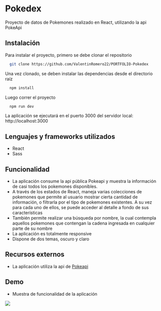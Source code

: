 # Pokedex

Proyecto de datos de Pokemones realizado en React, utilizando la api PokeApi



## Instalación

Para instalar el proyecto, primero se debe clonar el repositorio

```bash
  git clone https://github.com/ValentinRomero22/PORTFOLIO-Pokedex
```

Una vez clonado, se deben instalar las dependencias desde el directorio raíz
    
```bash
  npm install
```

Luego correr el proyecto

```bash
  npm run dev
```

La aplicación se ejecutará en el puerto 3000 del servidor local: http://localhost:3000


## Lenguajes y frameworks utilizados

* React
* Sass



## Funcionalidad

* La aplicación consume la api pública Pokeapi y muestra la información de casi todos los pokemones disponibles.
* A través de los estados de React, maneja varias colecciones de pokemones que permite al usuario mostrar cierta cantidad de información, o filtrarla por el tipo de pokemones existentes. A su vez para cada uno de ellos, se puede acceder al detalle a fondo de sus características
* También permite realizar una búsqueda por nombre, la cual contempla aquellos pokemones que contengan la cadena ingresada en cualquier parte de su nombre
* La aplicación es totalmente responsive
* Dispone de dos temas, oscuro y claro


## Recursos externos

 - La aplicación utiliza la api de [Pokeapi](https://pokeapi.co/)


## Demo

* Muestra de funcionalidad de la aplicación

![](/userflow/userFlow.gif)